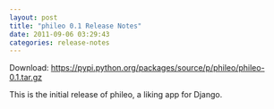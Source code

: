 ```yaml
---
layout: post
title: "phileo 0.1 Release Notes"
date: 2011-09-06 03:29:43
categories: release-notes
---
```


Download: <https://pypi.python.org/packages/source/p/phileo/phileo-0.1.tar.gz>

This is the initial release of phileo, a liking app for Django.

